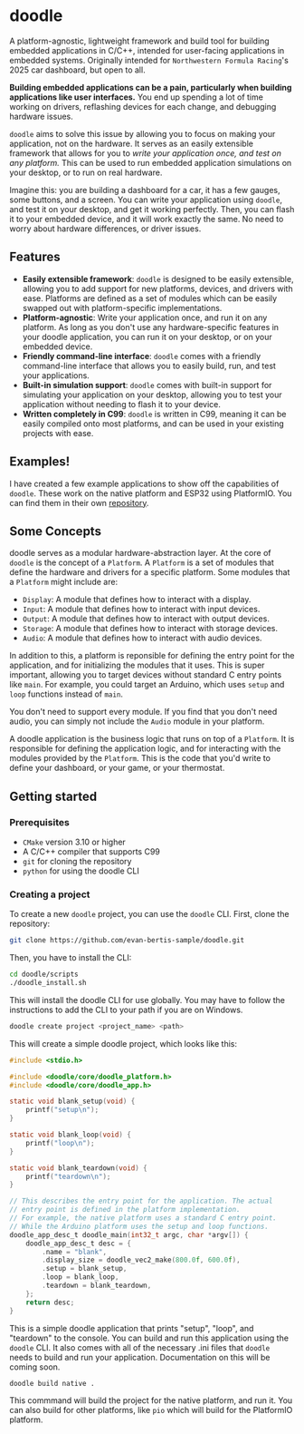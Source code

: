 # doodle

A platform-agnostic, lightweight framework and build tool for building embedded applications in C/C++, intended for user-facing applications in embedded systems. Originally intended for `Northwestern Formula Racing`'s 2025 car dashboard, but open to all.

**Building embedded applications can be a pain, particularly when building applications like user interfaces.** You end up spending a lot of time working on drivers, reflashing devices for each change, and debugging hardware issues.

`doodle` aims to solve this issue by allowing you to focus on making your application, not on the hardware. It serves as an easily extensible framework that allows for you to _write your application once, and test on any platform._ This can be used to run embedded application simulations on your desktop, or to run on real hardware.

Imagine this: you are building a dashboard for a car, it has a few gauges, some buttons, and a screen. You can write your application using `doodle`, and test it on your desktop, and get it working perfectly. Then, you can flash it to your embedded device, and it will work exactly the same. No need to worry about hardware differences, or driver issues.

## Features

- **Easily extensible framework**: `doodle` is designed to be easily extensible, allowing you to add support for new platforms, devices, and drivers with ease. Platforms are defined as a set of modules which can be easily swapped out with platform-specific implementations.
- **Platform-agnostic**: Write your application once, and run it on any platform. As long as you don't use any hardware-specific features in your doodle application, you can run it on your desktop, or on your embedded device.
- **Friendly command-line interface**: `doodle` comes with a friendly command-line interface that allows you to easily build, run, and test your applications.
- **Built-in simulation support**: `doodle` comes with built-in support for simulating your application on your desktop, allowing you to test your application without needing to flash it to your device.
- **Written completely in C99**: `doodle` is written in C99, meaning it can be easily compiled onto most platforms, and can be used in your existing projects with ease.

## Examples!

I have created a few example applications to show off the capabilities of `doodle`. These work on the native platform and ESP32 using PlatformIO. You can find them in their own [repository](https://github.com/evan-bertis-sample/doodle-examples.git).

## Some Concepts

doodle serves as a modular hardware-abstraction layer. At the core of `doodle` is the concept of a `Platform`. A `Platform` is a set of modules that define the hardware and drivers for a specific platform. Some modules that a `Platform` might include are:

- `Display`: A module that defines how to interact with a display.
- `Input`: A module that defines how to interact with input devices.
- `Output`: A module that defines how to interact with output devices.
- `Storage`: A module that defines how to interact with storage devices.
- `Audio`: A module that defines how to interact with audio devices.

In addition to this, a platform is reponsible for defining the entry point for the application, and for initializing the modules that it uses. This is super important, allowing you to target devices without standard C entry points like `main`. For example, you could target an Arduino, which uses `setup` and `loop` functions instead of `main`.

You don't need to support every module. If you find that you don't need audio, you can simply not include the `Audio` module in your platform.

A doodle application is the business logic that runs on top of a `Platform`. It is responsible for defining the application logic, and for interacting with the modules provided by the `Platform`. This is the code that you'd write to define your dashboard, or your game, or your thermostat.

## Getting started

### Prerequisites

- `CMake` version 3.10 or higher
- A C/C++ compiler that supports C99
- `git` for cloning the repository
- `python` for using the doodle CLI

### Creating a project

To create a new `doodle` project, you can use the `doodle` CLI. First, clone the repository:

```bash
git clone https://github.com/evan-bertis-sample/doodle.git
```

Then, you have to install the CLI:

```bash
cd doodle/scripts
./doodle_install.sh
```

This will install the doodle CLI for use globally. You may have to follow the instructions to add the CLI to your path if you are on Windows.

```bash
doodle create project <project_name> <path>
```

This will create a simple doodle project, which looks like this:

```c
#include <stdio.h>

#include <doodle/core/doodle_platform.h>
#include <doodle/core/doodle_app.h>

static void blank_setup(void) {
    printf("setup\n");
}

static void blank_loop(void) {
    printf("loop\n");
}

static void blank_teardown(void) {
    printf("teardown\n");
}

// This describes the entry point for the application. The actual
// entry point is defined in the platform implementation.
// For example, the native platform uses a standard C entry point.
// While the Arduino platform uses the setup and loop functions.
doodle_app_desc_t doodle_main(int32_t argc, char *argv[]) {
    doodle_app_desc_t desc = {
        .name = "blank",
        .display_size = doodle_vec2_make(800.0f, 600.0f),
        .setup = blank_setup,
        .loop = blank_loop,
        .teardown = blank_teardown,
    };
    return desc;
}
```

This is a simple doodle application that prints "setup", "loop", and "teardown" to the console. You can build and run this application using the `doodle` CLI. It also comes with all of the necessary .ini files that `doodle` needs to build and run your application. Documentation on this will be coming soon.

```bash
doodle build native .
```

This commmand will build the project for the native platform, and run it. You can also build for other platforms, like `pio` which will build for the PlatformIO platform.
